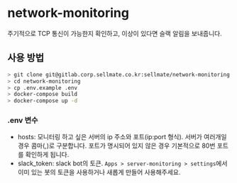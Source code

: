# network-monitoring

주기적으로 TCP 통신이 가능한지 확인하고, 이상이 있다면 슬랙 알림을 보내줍니다.

## 사용 방법
```bash
> git clone git@gitlab.corp.sellmate.co.kr:sellmate/network-monitoring.git
> cd network-monitoring
> cp .env.example .env
> docker-compose build
> docker-compose up -d
```

### .env 변수
- hosts: 모니터링 하고 싶은 서버의 ip 주소와 포트(ip:port 형식). 서버가 여러개일 경우 콤마(,)로 구분합니다. 포트가 명시되어 있지 않은 경우 기본적으로 80번 포트를 확인하게 됩니다.
- slack_token: slack bot의 토큰. `Apps > server-monitoring > settings`에서 이미 있는 봇의 토큰을 사용하거나 새롭게 만들어 사용해주세요.

